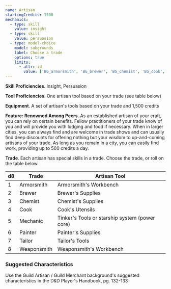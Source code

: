 ```yaml
---
name: Artisan
startingCredits: 1500
mechanics:
  - type: skill
    value: insight
  - type: skill
    value: persuasion
  - type: model-choice
    model: subgrounds
    label: Choose a trade
    options: true
    limits:
      - attr: id
        value: ['BG_armorsmith', 'BG_brewer', 'BG_chemist', 'BG_cook', 'BG_mechanic', 'BG_painter', 'BG_tailor', 'BG_weaponsmith']
---
```

__Skill Proficiencies__. Insight, Persuasion

__Tool Proficiencies__. One artisan tool based on your trade (see table below)

__Equipment__. A set of artisan's tools based on your trade and 1,500 credits

__Feature: Renowned Among Peers__. As an established artisan of your craft, you can rely on certain benefits. Fellow practitioners
of your trade know of you and will provide you with lodging and food if necessary. When in larger cities, you can always
find and are welcome in trade shows and can usually find deep discounts for offering nothing but your wisdom to up-and-coming
artisans of your trade. As long as you remain in a city, you can easily find work, providing up to 500 credits a day.

__Trade__. Each artisan has special skills in a trade. Choose the trade, or roll on the table below.

d8 |	Trade | Artisan Tool
--- | --- | ---
1	| Armorsmith | Armorsmith's Workbench
2	| Brewer | Brewer's Supplies
3	| Chemist | Chemist's Supplies
4 | Cook | Cook's Utensils
5	| Mechanic | Tinker's Tools or starship system (power core)
6	| Painter | Painter's Supplies
7 | Tailor | Tailor's Tools
8	| Weaponsmith | Weaponsmith's Workbench

<div class="hr"></div>

### Suggested Characteristics
Use the Guild Artisan / Guild Merchant background's suggested characteristics in the D&D Player's Handbook, pg. 132-133
